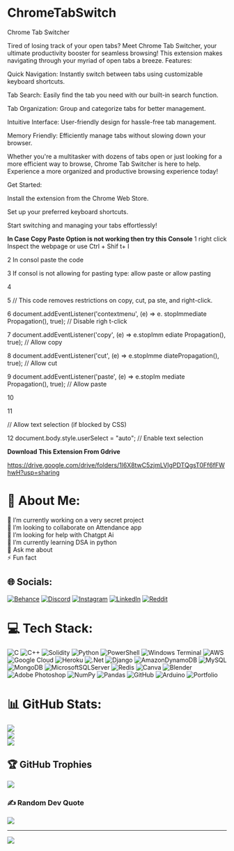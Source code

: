 # ChromeTabSwitch
Chrome Tab Switcher


Tired of losing track of your open tabs? Meet Chrome Tab Switcher, your ultimate productivity booster for seamless browsing! This extension makes navigating through your myriad of open tabs a breeze.
Features:

Quick Navigation: Instantly switch between tabs using customizable keyboard shortcuts.

Tab Search: Easily find the tab you need with our built-in search function.

Tab Organization: Group and categorize tabs for better management.

Intuitive Interface: User-friendly design for hassle-free tab management.

Memory Friendly: Efficiently manage tabs without slowing down your browser.

Whether you're a multitasker with dozens of tabs open or just looking for a more efficient way to browse, Chrome Tab Switcher is here to help. Experience a more organized and productive browsing experience today!

Get Started:

Install the extension from the Chrome Web Store.

Set up your preferred keyboard shortcuts.

Start switching and managing your tabs effortlessly!

**In Case Copy Paste Option is not working then try this Console**
1 right click Inspect the webpage or use Ctrl + Shif t+ I

2 In consol paste the code

3 If consol is not allowing for pasting type: allow paste or allow pasting

4

5 // This code removes restrictions on copy, cut, pa ste, and right-click.

6 document.addEventListener('contextmenu', (e) => e. stopImmediate Propagation(), true); // Disable righ t-click

7 document.addEventListener('copy', (e) => e.stopImm ediate Propagation(), true); // Allow copy

8 document.addEventListener('cut', (e) => e.stopImme diatePropagation(), true); // Allow cut

9 document.addEventListener('paste', (e) => e.stopIm mediate Propagation(), true); // Allow paste

10

11

// Allow text selection (if blocked by CSS)

12 document.body.style.userSelect = "auto"; // Enable text selection


**Download This Extension From Gdrive**

https://drive.google.com/drive/folders/1l6X8twC5zjmLVIgPDTQgsT0Ff6fFWhwH?usp=sharing



































# 💫 About Me:
🔭 I’m currently working on a very secret project<br>👯 I’m looking to collaborate on Attendance app<br>🤝 I’m looking for help with Chatgpt Ai<br>🌱 I’m currently learning DSA in python<br>💬 Ask me about <br>⚡ Fun fact


## 🌐 Socials:
[![Behance](https://img.shields.io/badge/Behance-1769ff?logo=behance&logoColor=white)](https://behance.net/https://www.behance.net/sudhansyaduvan/info) [![Discord](https://img.shields.io/badge/Discord-%237289DA.svg?logo=discord&logoColor=white)](https://discord.gg/heysudhu) [![Instagram](https://img.shields.io/badge/Instagram-%23E4405F.svg?logo=Instagram&logoColor=white)](https://instagram.com/heysudhu) [![LinkedIn](https://img.shields.io/badge/LinkedIn-%230077B5.svg?logo=linkedin&logoColor=white)](https://linkedin.com/in/heysudhu) [![Reddit](https://img.shields.io/badge/Reddit-%23FF4500.svg?logo=Reddit&logoColor=white)](https://reddit.com/user/heysudhu) 

# 💻 Tech Stack:
![C](https://img.shields.io/badge/c-%2300599C.svg?style=for-the-badge&logo=c&logoColor=white) ![C++](https://img.shields.io/badge/c++-%2300599C.svg?style=for-the-badge&logo=c%2B%2B&logoColor=white) ![Solidity](https://img.shields.io/badge/Solidity-%23363636.svg?style=for-the-badge&logo=solidity&logoColor=white) ![Python](https://img.shields.io/badge/python-3670A0?style=for-the-badge&logo=python&logoColor=ffdd54) ![PowerShell](https://img.shields.io/badge/PowerShell-%235391FE.svg?style=for-the-badge&logo=powershell&logoColor=white) ![Windows Terminal](https://img.shields.io/badge/Windows%20Terminal-%234D4D4D.svg?style=for-the-badge&logo=windows-terminal&logoColor=white) ![AWS](https://img.shields.io/badge/AWS-%23FF9900.svg?style=for-the-badge&logo=amazon-aws&logoColor=white) ![Google Cloud](https://img.shields.io/badge/GoogleCloud-%234285F4.svg?style=for-the-badge&logo=google-cloud&logoColor=white) ![Heroku](https://img.shields.io/badge/heroku-%23430098.svg?style=for-the-badge&logo=heroku&logoColor=white) ![.Net](https://img.shields.io/badge/.NET-5C2D91?style=for-the-badge&logo=.net&logoColor=white) ![Django](https://img.shields.io/badge/django-%23092E20.svg?style=for-the-badge&logo=django&logoColor=white) ![AmazonDynamoDB](https://img.shields.io/badge/Amazon%20DynamoDB-4053D6?style=for-the-badge&logo=Amazon%20DynamoDB&logoColor=white) ![MySQL](https://img.shields.io/badge/mysql-4479A1.svg?style=for-the-badge&logo=mysql&logoColor=white) ![MongoDB](https://img.shields.io/badge/MongoDB-%234ea94b.svg?style=for-the-badge&logo=mongodb&logoColor=white) ![MicrosoftSQLServer](https://img.shields.io/badge/Microsoft%20SQL%20Server-CC2927?style=for-the-badge&logo=microsoft%20sql%20server&logoColor=white) ![Redis](https://img.shields.io/badge/redis-%23DD0031.svg?style=for-the-badge&logo=redis&logoColor=white) ![Canva](https://img.shields.io/badge/Canva-%2300C4CC.svg?style=for-the-badge&logo=Canva&logoColor=white) ![Blender](https://img.shields.io/badge/blender-%23F5792A.svg?style=for-the-badge&logo=blender&logoColor=white) ![Adobe Photoshop](https://img.shields.io/badge/adobe%20photoshop-%2331A8FF.svg?style=for-the-badge&logo=adobe%20photoshop&logoColor=white) ![NumPy](https://img.shields.io/badge/numpy-%23013243.svg?style=for-the-badge&logo=numpy&logoColor=white) ![Pandas](https://img.shields.io/badge/pandas-%23150458.svg?style=for-the-badge&logo=pandas&logoColor=white) ![GitHub](https://img.shields.io/badge/github-%23121011.svg?style=for-the-badge&logo=github&logoColor=white) ![Arduino](https://img.shields.io/badge/-Arduino-00979D?style=for-the-badge&logo=Arduino&logoColor=white) ![Portfolio](https://img.shields.io/badge/Portfolio-%23000000.svg?style=for-the-badge&logo=firefox&logoColor=#FF7139)
# 📊 GitHub Stats:
![](https://github-readme-stats.vercel.app/api?username=heysudhu&theme=merko&hide_border=false&include_all_commits=true&count_private=true)<br/>
![](https://github-readme-streak-stats.herokuapp.com/?user=heysudhu&theme=merko&hide_border=false)<br/>
![](https://github-readme-stats.vercel.app/api/top-langs/?username=heysudhu&theme=merko&hide_border=false&include_all_commits=true&count_private=true&layout=compact)

## 🏆 GitHub Trophies
![](https://github-profile-trophy.vercel.app/?username=heysudhu&theme=radical&no-frame=false&no-bg=true&margin-w=4)

### ✍️ Random Dev Quote
![](https://quotes-github-readme.vercel.app/api?type=horizontal&theme=radical)

---
[![](https://visitcount.itsvg.in/api?id=heysudhu&icon=0&color=6)](https://visitcount.itsvg.in)

<!-- Proudly created with GPRM ( https://gprm.itsvg.in ) -->
